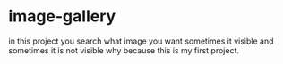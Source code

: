 # image-gallery
in this project you search what image you want sometimes it visible and sometimes it is not visible why because this is my  first project.
